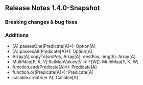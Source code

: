 ## Release Notes 1.4.0-Snapshot

### Breaking changes & bug fixes

### Additions
+ [A].passesOne(Predicate[A]*): Option[A]
+ [A].passesAll(Predicate[A]*): Option[A]
+ Array[A].copyTo(srcPos, Array[A], destPos, length): Array[A]
+ MultiMap[F, K, V].flatMapValues(V => F[W]): MultiMap[F, K, W]
+ function.and(Predicate[A]*): Predicate[A]
+ function.or(Predicate[A]*): Predicate[A]
+ callable.create(=> A): Callable[A]